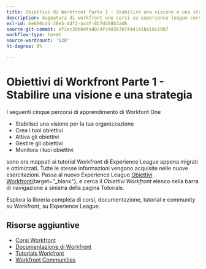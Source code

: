 ```yaml
---
title: Obiettivi di Workfront Parte 1 - Stabilire una visione e una strategia
description: mappatura di workfront one corsi su experience league corsi
exl-id: 6e600cd1-28e5-44f2-acdf-8b7d408b3ad8
source-git-commit: ef2ec39b04fad8c4fc485b7b7444141ba18c1907
workflow-type: tm+mt
source-wordcount: '128'
ht-degree: 0%

---
```


# Obiettivi di Workfront Parte 1 - Stabilire una visione e una strategia

I seguenti cinque percorsi di apprendimento di Workfont One

* Stabilisci una visione per la tua organizzazione
* Crea i tuoi obiettivi
* Attiva gli obiettivi
* Gestire gli obiettivi
* Monitora i tuoi obiettivi

sono ora mappati ai tutorial Workfront di Experience League appena migrati e ottimizzati.  Tutte le stesse informazioni vengono acquisite nelle nuove esercitazioni. Passa al nuovo Experience League [Obiettivi Workfront](https://experienceleague.adobe.com/docs/workfront-learn/tutorials-workfront/workfront-goals/establish-a-vision-and-strategy/align-groups-and-teams-to-the-strategy.html?lang=en){target="_blank"}, e cerca il *Obiettivi Workfront* elenco nella barra di navigazione a sinistra della pagina Tutorials.

Esplora la libreria completa di corsi, documentazione, tutorial e community su Workfront, su Experience League.

## Risorse aggiuntive

* [Corsi Workfront](https://experienceleague.adobe.com/?lang=en&amp;Solution=Workfront#courses)
* [Documentazione di Workfront](https://experienceleague.adobe.com/docs/workfront.html)
* [Tutorials Workfront](https://experienceleague.adobe.com/docs/workfront-learn/tutorials-workfront/home.html)
* [Workfront Communities](https://experienceleaguecommunities.adobe.com/t5/workfront/ct-p/workfront)
